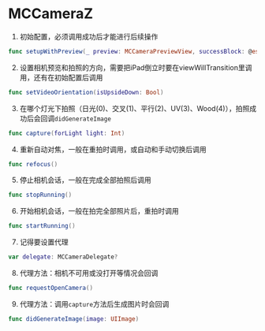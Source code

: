 # MCCameraZ

1. 初始配置，必须调用成功后才能进行后续操作
```swift
func setupWithPreview(_ preview: MCCameraPreviewView, successBlock: @escaping () -> Void, failureBlock: @escaping () -> Void)
```

2. 设置相机预览和拍照的方向，需要把iPad倒立时要在viewWillTransition里调用，还有在初始配置后调用
```swift
func setVideoOrientation(isUpsideDown: Bool)
```

3. 在哪个灯光下拍照（日光(0)、交叉(1)、平行(2)、UV(3)、Wood(4)），拍照成功后会回调```didGenerateImage```
```swift
func capture(forLight light: Int)
```

4. 重新自动对焦，一般在重拍时调用，或自动和手动切换后调用
```swift
func refocus()
```

5. 停止相机会话，一般在完成全部拍照后调用
```swift
func stopRunning()
```

6. 开始相机会话，一般在拍完全部照片后，重拍时调用
```swift
func startRunning()
```

7. 记得要设置代理
```swift
var delegate: MCCameraDelegate?
```

8. 代理方法：相机不可用或没打开等情况会回调
```swift
func requestOpenCamera()
```

9. 代理方法：调用```capture```方法后生成图片时会回调
```swift
func didGenerateImage(image: UIImage)
```
